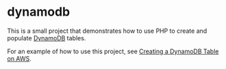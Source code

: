 # dynamodb

This is a small project that demonstrates how to use PHP to create and populate [DynamoDB](https://aws.amazon.com/dynamodb/) tables.

For an example of how to use this project, see [Creating a DynamoDB Table on AWS](https://medium.com/@Marklon/creating-a-dynamodb-table-on-aws-7b4d81fbebc7).
